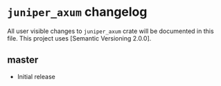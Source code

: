 `juniper_axum` changelog
========================

All user visible changes to `juniper_axum` crate will be documented in this file. This project uses [Semantic Versioning 2.0.0].

## master
* Initial release